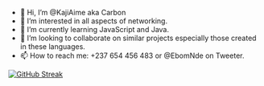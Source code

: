 - 👋 Hi, I’m @KajiAime aka Carbon
- 👀 I’m interested in all aspects of networking.
- 🌱 I’m currently learning JavaScript and Java.
- 💞️ I’m looking to collaborate on similar projects especially those created in these languages.
- 📫 How to reach me: +237 654 456 483 or @EbomNde on Tweeter.

[![GitHub Streak](https://github-readme-streak-stats.herokuapp.com?user=KajiAime&theme=gruvbox_duo&hide_border=true&date_format=j%20M%5B%20Y%5D)](https://git.io/streak-stats)

<!---
KajiAime/KajiAime is a ✨ special ✨ repository because its `README.md` (this file) appears on your GitHub profile.
You can click the Preview link to take a look at your changes.
--->
